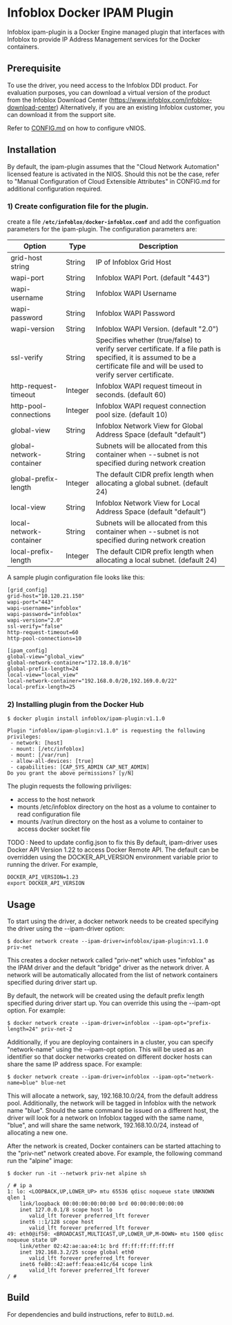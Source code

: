# Infoblox Docker IPAM Plugin

Infoblox ipam-plugin is a Docker Engine managed plugin that interfaces with Infoblox
to provide IP Address Management services for the Docker containers.

## Prerequisite

To use the driver, you need access to the Infoblox DDI product. For evaluation purposes, you can download a
virtual version of the product from the Infoblox Download Center (https://www.infoblox.com/infoblox-download-center)
Alternatively, if you are an existing Infoblox customer, you can download it from the support site.

Refer to [CONFIG.md](docs/CONFIG.md) on how to configure vNIOS.

## Installation

By default, the ipam-plugin assumes that the "Cloud Network Automation" licensed feature is activated in the NIOS. Should this not be the case, refer to "Manual Configuration of Cloud Extensible Attributes" in CONFIG.md for additional
configuration required.

### 1) Create configuration file for the plugin.
create a file **`/etc/infoblox/docker-infoblox.conf`** and add the configuation parameters for the ipam-plugin. The configuration parameters are:

| Option | Type  | Description |
| ------ | ----- | ----------- |
| grid-host string   | String | IP of Infoblox Grid Host
| wapi-port  | String | Infoblox WAPI Port. (default "443")
| wapi-username | String | Infoblox WAPI Username
| wapi-password | String | Infoblox WAPI Password
| wapi-version | String | Infoblox WAPI Version. (default "2.0")
| ssl-verify  | String | Specifies whether (true/false) to verify server certificate. If a file path is specified, it is assumed to be a certificate file and will be used to verify server certificate.
| http-request-timeout | Integer | Infoblox WAPI request timeout in seconds. (default 60)
| http-pool-connections | Integer | Infoblox WAPI request connection pool size. (default 10)
| global-view  | String | Infoblox Network View for Global Address Space (default "default")
| global-network-container | String | Subnets will be allocated from this container when --subnet is not specified during network creation
| global-prefix-length | Integer | The default CIDR prefix length when allocating a global subnet. (default 24)
| local-view | String | Infoblox Network View for Local Address Space (default "default")
| local-network-container | String | Subnets will be allocated from this container when --subnet is not specified during network creation
| local-prefix-length | Integer | The default CIDR prefix length when allocating a local subnet. (default 24)


A sample plugin configuration file looks like this:
```
[grid_config]
grid-host="10.120.21.150"
wapi-port="443"
wapi-username="infoblox"
wapi-password="infoblox"
wapi-version="2.0"
ssl-verify="false"
http-request-timeout=60
http-pool-connections=10

[ipam_config]
global-view="global_view"
global-network-container="172.18.0.0/16"
global-prefix-length=24
local-view="local_view"
local-network-container="192.168.0.0/20,192.169.0.0/22"
local-prefix-length=25
```


### 2) Installing plugin from the Docker Hub
```
$ docker plugin install infoblox/ipam-plugin:v1.1.0

Plugin "infoblox/ipam-plugin:v1.1.0" is requesting the following privileges:
 - network: [host]
 - mount: [/etc/infoblox]
 - mount: [/var/run]
 - allow-all-devices: [true]
 - capabilities: [CAP_SYS_ADMIN CAP_NET_ADMIN]
Do you grant the above permissions? [y/N]

```

The plugin requests the following priviliges:
  * access to the host network
  * mounts /etc/infoblox directory on the host as a volume to container to read configuration file
  * mounts /var/run directory on the host as a volume to container to access docker socket file


TODO : Need to update config.json to fix this
By default, ipam-driver uses Docker API Version 1.22 to access Docker Remote API.
The default can be overridden using the DOCKER_API_VERSION environment variable prior to running the driver. For example,

```
DOCKER_API_VERSION=1.23
export DOCKER_API_VERSION
```

## Usage

To start using the driver, a docker network needs to be created specifying the driver using the --ipam-driver option:
```
$ docker network create --ipam-driver=infoblox/ipam-plugin:v1.1.0 priv-net
```
This creates a docker network called "priv-net" which uses "infoblox" as the IPAM driver and the default "bridge" driver as the network driver. A network will be automatically allocated from the list of network containers
specified during driver start up.

By default, the network will be created using the default prefix length specified during driver start up. You can override this using the --ipam-opt option. For example:

```
$ docker network create --ipam-driver=infoblox --ipam-opt="prefix-length=24" priv-net-2
```

Additionally, if you are deploying containers in a cluster, you can specify "network-name" using the --ipam-opt option.
This will be used as an identifier so that docker networks created on different docker hosts can share the same IP address
space. For example:

```
$ docker network create --ipam-driver=infoblox --ipam-opt="network-name=blue" blue-net
```
This will allocate a network, say, 192.168.10.0/24, from the default address pool. Additionally, the network will be
tagged in Infoblox with the network name "blue". Should the same command be issued on a different host, the driver will
look for a network on Infoblox tagged with the same name, "blue", and will share the same network, 192.168.10.0/24, instead
of allocating a new one.


After the network is created, Docker containers can be started attaching to the "priv-net" network created above.
For example, the following command run the "alpine" image:

```
$ docker run -it --network priv-net alpine sh

/ # ip a
1: lo: <LOOPBACK,UP,LOWER_UP> mtu 65536 qdisc noqueue state UNKNOWN qlen 1
    link/loopback 00:00:00:00:00:00 brd 00:00:00:00:00:00
    inet 127.0.0.1/8 scope host lo
       valid_lft forever preferred_lft forever
    inet6 ::1/128 scope host
       valid_lft forever preferred_lft forever
49: eth0@if50: <BROADCAST,MULTICAST,UP,LOWER_UP,M-DOWN> mtu 1500 qdisc noqueue state UP
    link/ether 02:42:ae:aa:e4:1c brd ff:ff:ff:ff:ff:ff
    inet 192.168.3.2/25 scope global eth0
       valid_lft forever preferred_lft forever
    inet6 fe80::42:aeff:feaa:e41c/64 scope link
       valid_lft forever preferred_lft forever
/ #

```


## Build

For dependencies and build instructions, refer to ```BUILD.md```.
